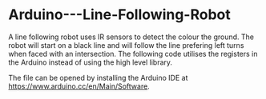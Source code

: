 # Arduino---Line-Following-Robot

A line following robot uses IR sensors to detect the colour the ground. The robot will start on a black line and will follow the line prefering left turns when faced with an intersection. The following code utilises the registers in the Arduino instead of using the high level library.

The file can be opened by installing the Arduino IDE at https://www.arduino.cc/en/Main/Software.

